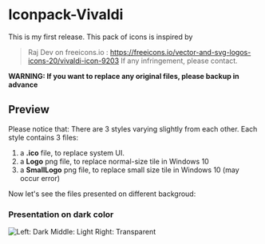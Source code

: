 # Iconpack-Vivaldi
This is my first release. This pack of icons is inspired by 
> Raj Dev on freeicons.io : <https://freeicons.io/vector-and-svg-logos-icons-20/vivaldi-icon-9203>
If any infringement, please contact.

**WARNING: If you want to replace any original files, please backup in advance**

## Preview
Please notice that:
There are 3 styles varying slightly from each other.
Each style contains 3 files:
 1. a **.ico** file, to replace system UI.
 2. a **Logo** png file, to replace normal-size tile in Windows 10
 3. a **SmallLogo** png file, to replace small size tile in Windows 10 (may occur error)
 
 Now let's see the files presented on different backgroud:
 
### Presentation on dark color
![Left: **Dark**  Middle: **Light**  Right: **Transparent**](Iconpack-Vivaldi/Images/Presentation%20on%20dark%20color.png)
